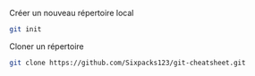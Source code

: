Créer un nouveau répertoire local
```BASH
git init
```
Cloner un répertoire
```BASH
git clone https://github.com/Sixpacks123/git-cheatsheet.git
```